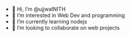 - 👋 Hi, I’m @ujjwalNITH
- 👀 I’m interested in Web Dev and programming
- 🌱 I’m currently learning nodejs
- 💞️ I’m looking to collaborate on web projects

<!---
ujjwalNITH/ujjwalNITH is a ✨ special ✨ repository because its `README.md` (this file) appears on your GitHub profile.
You can click the Preview link to take a look at your changes.
--->
